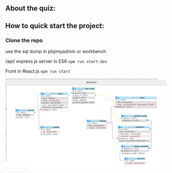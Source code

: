 ## About the quiz:

## How to quick start the project:

### Clone the repo
use the sql dump in phpmyadmin or workbench

/api/
express.js server in ES6
`npm run start:dev`

Front in React.js
`npm run start`


![diagram](https://github.com/slade850/Quiz-tech/blob/readme/assets/sql_diagram.png?raw=true)
